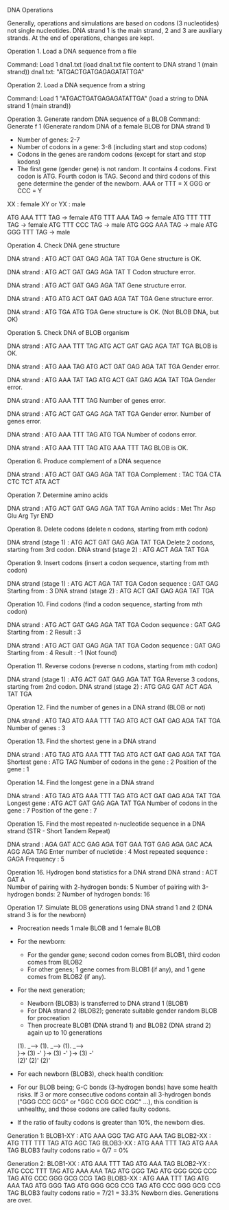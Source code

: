 DNA Operations

Generally, operations and simulations are based on codons (3 nucleotides) not single nucleotides. DNA strand 1 is the main strand, 2 and 3 are auxiliary strands. At the end of operations, changes are kept.

Operation 1. Load a DNA sequence from a file

Command: Load 1 dna1.txt  (load dna1.txt file content to DNA strand 1 (main strand))
dna1.txt: "ATGACTGATGAGAGATATTGA"

Operation 2. Load a DNA sequence from a string

Command: Load 1 "ATGACTGATGAGAGATATTGA"  (load a string to DNA strand 1 (main strand))

Operation 3. Generate random DNA sequence of a BLOB
Command: Generate f 1 (Generate random DNA of a female BLOB for DNA strand 1)
- Number of genes: 2-7
- Number of codons in a gene: 3-8 (including start and stop codons) 
- Codons in the genes are random codons (except for start and stop kodons)
- The first gene (gender gene) is not random. It contains 4 codons. 
  First codon is ATG. Fourth codon is TAG.
  Second and third codons of this gene determine the gender of the newborn.
  AAA or TTT = X
  GGG or CCC = Y

 XX        : female
 XY or YX  : male  

 ATG AAA TTT TAG -> female
 ATG TTT AAA TAG -> female
 ATG TTT TTT TAG -> female
 ATG TTT CCC TAG -> male
 ATG GGG AAA TAG -> male
 ATG GGG TTT TAG -> male

Operation 4. Check DNA gene structure

DNA strand  :  ATG ACT GAT GAG AGA TAT TGA
Gene structure is OK.

DNA strand  :  ATG ACT GAT GAG AGA TAT T
Codon structure error.

DNA strand  :  ATG ACT GAT GAG AGA TAT
Gene structure error.

DNA strand  :  ATG ATG ACT GAT GAG AGA TAT TGA
Gene structure error.

DNA strand  :  ATG TGA ATG TGA 
Gene structure is OK. (Not BLOB DNA, but OK)

Operation 5. Check DNA of BLOB organism

DNA strand  :  ATG AAA TTT TAG ATG ACT GAT GAG AGA TAT TGA
BLOB is OK.

DNA strand  :  ATG AAA TAG ATG ACT GAT GAG AGA TAT TGA
Gender error.

DNA strand  :  ATG AAA TAT TAG ATG ACT GAT GAG AGA TAT TGA
Gender error.

DNA strand  :  ATG AAA TTT TAG 
Number of genes error.

DNA strand  :  ATG ACT GAT GAG AGA TAT TGA
Gender error. Number of genes error.

DNA strand  :  ATG AAA TTT TAG ATG TGA
Number of codons error.

DNA strand  :  ATG AAA TTT TAG ATG AAA TTT TAG 
BLOB is OK.

Operation 6. Produce complement of a DNA sequence

DNA strand  :  ATG ACT GAT GAG AGA TAT TGA
Complement  :  TAC TGA CTA CTC TCT ATA ACT

Operation 7. Determine amino acids

DNA strand  :  ATG ACT GAT GAG AGA TAT TGA
Amino acids :  Met Thr Asp Glu Arg Tyr END

Operation 8. Delete codons (delete n codons, starting from mth codon) 

DNA strand (stage 1)  :  ATG ACT GAT GAG AGA TAT TGA
Delete 2 codons, starting from 3rd codon.
DNA strand (stage 2) :   ATG ACT AGA TAT TGA

Operation 9. Insert codons (insert a codon sequence, starting from mth codon) 

DNA strand (stage 1) :  ATG ACT AGA TAT TGA
Codon sequence       :  GAT GAG
Starting from        :  3
DNA strand (stage 2) :  ATG ACT GAT GAG AGA TAT TGA

Operation 10. Find codons (find a codon sequence, starting from mth codon) 

DNA strand      :  ATG ACT GAT GAG AGA TAT TGA
Codon sequence  :  GAT GAG
Starting from   :  2
Result          :  3

DNA strand      :  ATG ACT GAT GAG AGA TAT TGA
Codon sequence  :  GAT GAG
Starting from   :  4
Result          :  -1 (Not found)

Operation 11. Reverse codons (reverse n codons, starting from mth codon) 

DNA strand (stage 1)  :  ATG ACT GAT GAG AGA TAT TGA
Reverse 3 codons, starting from 2nd codon.
DNA strand (stage 2)  :  ATG GAG GAT ACT AGA TAT TGA


Operation 12. Find the number of genes in a DNA strand (BLOB or not)

DNA strand      :  ATG TAG ATG AAA TTT TAG ATG ACT GAT GAG AGA TAT TGA
Number of genes :  3

Operation 13. Find the shortest gene in a DNA strand

DNA strand      :  ATG TAG ATG AAA TTT TAG ATG ACT GAT GAG AGA TAT TGA
Shortest gene                :  ATG TAG
Number of codons in the gene :  2
Position of the gene         :  1

Operation 14. Find the longest gene in a DNA strand

DNA strand      :  ATG TAG ATG AAA TTT TAG ATG ACT GAT GAG AGA TAT TGA
Longest gene                 :  ATG ACT GAT GAG AGA TAT TGA
Number of codons in the gene :  7
Position of the gene         :  7

Operation 15. Find the most repeated n-nucleotide sequence in a DNA strand (STR - Short Tandem Repeat)

DNA strand      :  AGA GAT ACC GAG AGA TGT GAA TGT GAG AGA GAC ACA AGG AGA TAG
Enter number of nucletide :  4
Most repeated sequence    :  GAGA
Frequency                 :  5

Operation 16. Hydrogen bond statistics for a DNA strand
DNA strand  :  ACT GAT A  
Number of pairing with 2-hydrogen bonds: 5 
Number of pairing with 3-hydrogen bonds: 2
Number of hydrogen bonds: 16 

Operation 17. Simulate BLOB generations using DNA strand 1 and 2 (DNA strand 3 is for the newborn)
- Procreation needs 1 male BLOB and 1 female BLOB 
- For the newborn:
     - For the gender gene; second codon comes from BLOB1, third codon comes from BLOB2 
     - For other genes; 1 gene comes from BLOB1 (if any), and 1 gene comes from BLOB2 (if any).
- For the next generation; 
     - Newborn (BLOB3) is transferred to DNA strand 1 (BLOB1)
     - For DNA strand 2 (BLOB2); generate suitable gender random BLOB for procreation
     - Then procreate BLOB1 (DNA strand 1) and BLOB2 (DNA strand 2) again up to 10 generations

     (1).           _-->    (1).           _-->    (1).           _-->   
         }-> (3)  -'            }-> (3)  -'            }-> (3)  -'       
     (2)'                   (2)'                   (2)'                  

- For each newborn (BLOB3), check health condition:
- For our BLOB being; G-C bonds (3-hydrogen bonds) have some health risks. If 3 or more consecutive codons contain all 3-hydrogen bonds ("GGG CCC GCG" or "GGC CCG GCC CGC" ...), this condition is unhealthy, and those codons are called faulty codons.  
- If the ratio of faulty codons is greater than 10%, the newborn dies.

Generation 1:
BLOB1-XY : ATG AAA GGG TAG ATG AAA TAG
BLOB2-XX : ATG TTT TTT TAG ATG AGC TAG
BLOB3-XX : ATG AAA TTT TAG ATG AAA TAG
BLOB3 faulty codons ratio = 0/7 = 0%

Generation 2:
BLOB1-XX : ATG AAA TTT TAG ATG AAA TAG
BLOB2-YX : ATG CCC TTT TAG ATG AAA AAA TAG ATG GGG TAG ATG GGG GCG CCG TAG ATG CCC 
           GGG GCG CCG TAG
BLOB3-XX : ATG AAA TTT TAG ATG AAA TAG ATG GGG TAG ATG GGG GCG CCG TAG ATG CCC GGG
           GCG CCG TAG
BLOB3 faulty codons ratio = 7/21 = 33.3%
Newborn dies. Generations are over.


